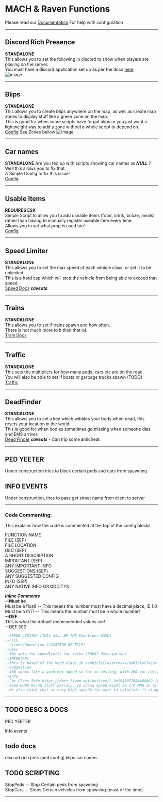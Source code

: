 # MACH & Raven Functions  

Please read our [Documentation](https://docs.dotroleplay.com/mrfunctions) For help with configuration  

---

## Discord Rich Presence

__STANDALONE__  
This allows you to set the following in discord to show when players are playing on the server.  
You must have a discord application set up as per the docs [here](https://docs.dotroleplay.com/mrfunctions/drp.md)  
![image](https://docs.dotroleplay.com/mrfunctions/drp.PNG)

---

## Blips  

__STANDALONE__  
This allows you to create blips anywhere on the map, as well as create map zones to display stuff like a green zone on the map.  
This is good for when some scripts have forgot blips or you just want a lightweight way to add a zone without a whole script to depend on.  
[Config](https://docs.dotroleplay.com/mrfunctions/blips.md)
See Zones bellow
![image](https://docs.dotroleplay.com/mrfunctions/zones.jpg)

---

## Car names

__STANDALONE__
Are you fed up with scripts showing car names as ***NULL*** ? Well this allows you to fix that.   
A Simple Config to fix this issue!  
[Config](https://docs.dotroleplay.com/mrfunctions/carnames.md)

---

## Usable Items  

__REQUIRES ESX__  
Simple Script to allow you to add useable items (food, drink, booze, meals) rather than having to manually register useable item every time.  
Allows you to set what prop is used too!  
[Config](https://docs.dotroleplay.com/mrfunctions/usableitems.md)

---

## Speed Limiter  

__STANDALONE__  
This allows you to set the max speed of each vehicle class, or set it to be unlimited.  
This is a hard cap which will stop the vehicle from being able to exceed that speed.  
[Speed Docs](https://docs.dotroleplay.com/mrfunctions/speed) ***caveats***.  

---

## Trains  

__STANDALONE__  
This allows you to set if trains spawn and how often.  
There is not much more to it than that lol.  
[Train Docs](https://docs.dotroleplay.com/mrfunctions/trains)  

---

## Traffic  

__STANDALONE__  
This sets the multipliers for how many peds, cars etc are on the road.  
You will also be able to set if boats or garbage trucks spawn (TODO)  
[Traffic](https://docs.dotroleplay.com/mrfunctions/traffic)  

---

## DeadFinder

__STANDALONE__  
This allows you to set a key which wibbles your body when dead, this resets your location in the world.  
This is good for when bodies sometimes go missing when someone dies and EMS arrives  
[Dead Finder](https://docs.dotroleplay.com/mrfunctions/dead) ***caveats*** - Can trip some anticheat.  

---
## PED YEETER 

Under construction tries to block certain peds and cars from spawning  

## INFO EVENTS  

Under construction, tires to pass get street name from client to server   


---

### Code Commenting:  

This explains how the code is commented at the top of the config blocks  

FUNCTION NAME  
FILE (SEP)  
FILE LOCATION  
DEC (SEP)  
A SHORT DESCRIPTION  
IMPORTANT (SEP)  
ANY IMPORTANT INFO  
SUGGESTIONS (SEP)  
ANY SUGGESTED CONFIG  
INFO (SEP)  
ANY NATIVE INFO OR ODDITYS  

***Inline Comments***  
**--Must be**  
Must be a float! -- This means the number must have a decimal place, IE 1.0  
Must be a INT! -- This means the number must be a whole number!  
**--DEF**  
This is what the default recommended values are!  
--DEF 300




```Lua
--SPEED LIMITER (THIS WILL BE THE Functions NAME)
--FILE
--client/Speed.lua (LOCATION OF FILE)
--Desc
--The sets the speedlimits for vechs (SHORT description)
--IMPORTANT
--this is based of the Vech class in <vehicleClass>xxxx</vehicleClass> in vehicles.meta, it does not care what is in your database! (ANY IMPORTANT INFO)
--Suggestion
--150 seems like a good max speed so far in testing, with 250 for heli/ac. You really dont want to be going much higher than this (ANY SUGGESTIONS)
--Info
--Car Class Info https://docs.fivem.net/natives/?_0x29439776AAA00A62 (ANY NATIVE INFO / ODDITIES )
--Some HUDS Round stuff weridly, so shown speed might be 1/2 MPH In either direction
--We also think that at very high speeds the math to caluclate it stuggles

```


---


## TODO DESC & DOCS
PED YEETER  



info events 

##  todo docs
discord rich pres (and config)
blips
car names

## TODO SCRIPTING 
StopPeds -- Stop Certain peds from spawning  
StopCars -- Stops Certain vehicles from spawning (most of the time)


---
